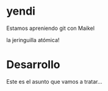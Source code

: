 # yendi

Estamos apreniendo git con Maikel


la jeringuilla atómica!


# Desarrollo

Este es el asunto que vamos a tratar...
